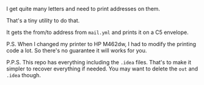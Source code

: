 I get quite many letters and need to print addresses on them.

That's a tiny utility to do that.

It gets the from/to address from `mail.yml` and prints it on a C5 envelope.

P.S. When I changed my printer to HP M462dw, I had to modify the printing code a lot. So there's no guarantee it will works for you. 

P.P.S. This repo has everything including the `.idea` files. That's to make it simpler to recover everything if needed. You may want to delete the `out` and `.idea` though.